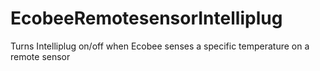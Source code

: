 # EcobeeRemotesensorIntelliplug
Turns Intelliplug on/off when Ecobee senses a specific temperature on a remote sensor
